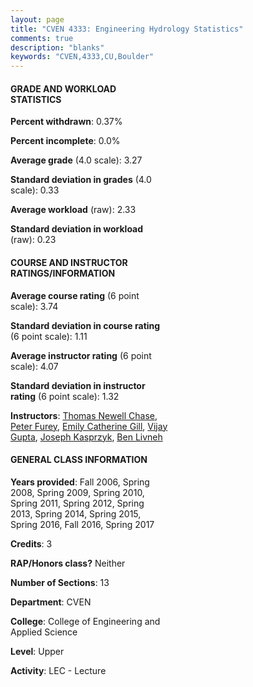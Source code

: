 ```yaml
---
layout: page
title: "CVEN 4333: Engineering Hydrology Statistics"
comments: true
description: "blanks"
keywords: "CVEN,4333,CU,Boulder"
---
```

<head>
<script src="https://ajax.googleapis.com/ajax/libs/jquery/2.1.3/jquery.min.js"></script>
<script src="https://dl.dropboxusercontent.com/s/pc42nxpaw1ea4o9/highcharts.js?dl=0"></script>
<!-- <script src="../assets/js/highcharts.js"></script> -->
<style type="text/css">@font-face {
	font-family: "Bebas Neue";
	src: url(https://www.filehosting.org/file/details/544349/BebasNeue Regular.otf) format("opentype");
	}
	h1.Bebas { 
		font-family: "Bebas Neue", Verdana, Tahoma;
	}
</style>
</head>
<body>
	<div id="container" style="float: right; width: 45%; height: 88%; margin-left: 2.5%; margin-right: 2.5%;"></div>
	<script language="JavaScript">
		$(document).ready(function() {
		var chart = {type: 'column'};
		var title = {text: 'Grade Distribution'};
		var xAxis = {categories: ['A','B','C','D','F'],crosshair: true};
		var yAxis = {min: 0,title: {text: 'Percentage'}};
		var tooltip = {headerFormat: '<center><b><span style="font-size:20px">{point.key}</span></b></center>',
		               pointFormat: '<td style="padding:0"><b>{point.y:.1f}%</b></td>',
		               footerFormat: '</table>',shared: true,useHTML: true};
		var plotOptions = {column: {pointPadding: 0.0,borderWidth: 0}};  
		var credits = {enabled: false};var series= [{name: 'Percent',data: [45.08,43.16,9.6,1.82,0.34,]}];
		var json = {};
		json.chart = chart;
		json.title = title;
		json.tooltip = tooltip;
		json.xAxis = xAxis;
		json.yAxis = yAxis;  
		json.series = series;
		json.plotOptions = plotOptions;  
		json.credits = credits;
		$('#container').highcharts(json);
	});
	</script>
</body>
			   
#### GRADE AND WORKLOAD STATISTICS

**Percent withdrawn**: 0.37%

**Percent incomplete**: 0.0%

**Average grade** (4.0 scale): 3.27

**Standard deviation in grades** (4.0 scale): 0.33

**Average workload** (raw): 2.33

**Standard deviation in workload** (raw): 0.23

#### COURSE AND INSTRUCTOR RATINGS/INFORMATION

**Average course rating** (6 point scale): 3.74

**Standard deviation in course rating** (6 point scale): 1.11

**Average instructor rating** (6 point scale): 4.07

**Standard deviation in instructor rating** (6 point scale): 1.32

**Instructors**: <a href='../../instructors/Thomas_Newell_Chase'>Thomas Newell Chase</a>, <a href='../../instructors/Peter_Furey'>Peter Furey</a>, <a href='../../instructors/Emily_Catherine_Gill'>Emily Catherine Gill</a>, <a href='../../instructors/Vijay_Gupta'>Vijay Gupta</a>, <a href='../../instructors/Joseph_Kasprzyk'>Joseph Kasprzyk</a>, <a href='../../instructors/Ben_Livneh'>Ben Livneh</a>

#### GENERAL CLASS INFORMATION

**Years provided**: Fall 2006, Spring 2008, Spring 2009, Spring 2010, Spring 2011, Spring 2012, Spring 2013, Spring 2014, Spring 2015, Spring 2016, Fall 2016, Spring 2017

**Credits**: 3

**RAP/Honors class?** Neither

**Number of Sections**: 13

**Department**: CVEN

**College**: College of Engineering and Applied Science

**Level**: Upper

**Activity**: LEC - Lecture
